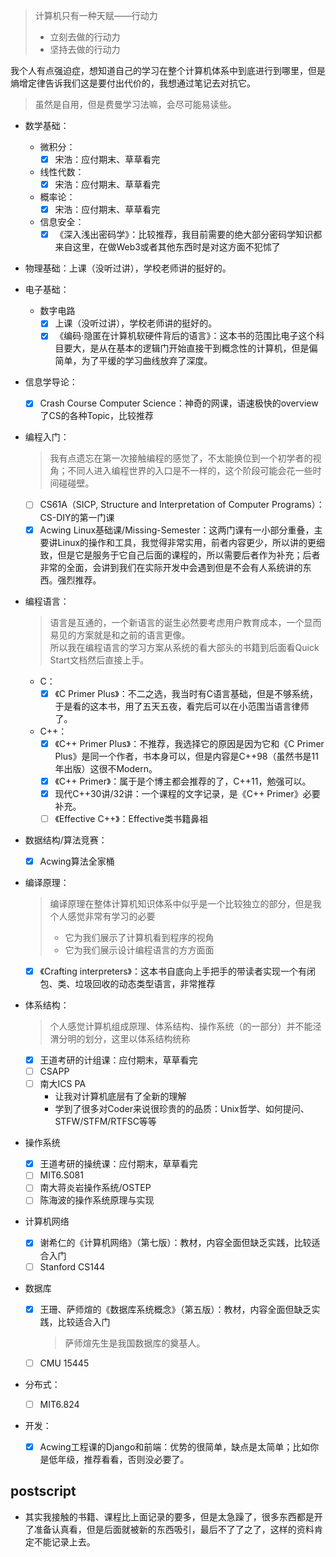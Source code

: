 >计算机只有一种天赋——行动力
>+ 立刻去做的行动力
>+ 坚持去做的行动力

我个人有点强迫症，想知道自己的学习在整个计算机体系中到底进行到哪里，但是熵增定律告诉我们这是要付出代价的，我想通过笔记去对抗它。
>虽然是自用，但是费曼学习法嘛，会尽可能易读些。

+ 数学基础：
	+ 微积分：
		+ [x] 宋浩：应付期末、草草看完
	+ 线性代数：
		+ [x] 宋浩：应付期末、草草看完
	+ 概率论：
		+ [x] 宋浩：应付期末、草草看完
	+ 信息安全：
		+ [x] 《深入浅出密码学》：比较推荐，我目前需要的绝大部分密码学知识都来自这里，在做Web3或者其他东西时是对这方面不犯怵了

+ 物理基础：上课（没听过讲），学校老师讲的挺好的。
+ 电子基础：
	+ 数字电路
		+ [x] 上课（没听过讲），学校老师讲的挺好的。
		+ [x] 《编码·隐匿在计算机软硬件背后的语言》：这本书的范围比电子这个科目要大，是从在基本的逻辑门开始直接干到概念性的计算机，但是偏简单，为了平缓的学习曲线放弃了深度。

+ 信息学导论：
	+ [x] Crash Course Computer Science：神奇的网课，语速极快的overview了CS的各种Topic，比较推荐

+ 编程入门：
	>我有点遗忘在第一次接触编程的感觉了，不太能换位到一个初学者的视角；不同人进入编程世界的入口是不一样的，这个阶段可能会花一些时间碰碰壁。

	+ [ ] CS61A（SICP, Structure and Interpretation of Computer Programs）：CS-DIY的第一门课
	+ [x] Acwing Linux基础课/Missing-Semester：这两门课有一小部分重叠，主要讲Linux的操作和工具，我觉得非常实用，前者内容更少，所以讲的更细致，但是它是服务于它自己后面的课程的，所以需要后者作为补充；后者非常的全面，会讲到我们在实际开发中会遇到但是不会有人系统讲的东西。强烈推荐。
 
+ 编程语言：
	>语言是互通的，一个新语言的诞生必然要考虑用户教育成本，一个显而易见的方案就是和之前的语言更像。  
	>所以我在编程语言的学习方案从系统的看大部头的书籍到后面看Quick Start文档然后直接上手。
 
	+ C：
		+ [x] 《C Primer Plus》：不二之选，我当时有C语言基础，但是不够系统，于是看的这本书，用了五天五夜，看完后可以在小范围当语言律师了。

	+ C++：
		+ [x] 《C++ Primer Plus》：不推荐，我选择它的原因是因为它和《C Primer Plus》是同一个作者，书本身可以，但是内容是C++98（虽然书是11年出版）这很不Modern。
		+ [x] 《C++ Primer》：属于是个博主都会推荐的了，C++11，勉强可以。
		+ [x] 现代C++30讲/32讲：一个课程的文字记录，是《C++ Primer》必要补充。
		+ [ ] 《Effective C++》：Effective类书籍鼻祖

+ 数据结构/算法竞赛：
	+ [x] Acwing算法全家桶

+ 编译原理：
	>编译原理在整体计算机知识体系中似乎是一个比较独立的部分，但是我个人感觉非常有学习的必要
	>+ 它为我们展示了计算机看到程序的视角
	>+ 它为我们展示设计编程语言的方方面面

	+ [x] 《Crafting interpreters》：这本书自底向上手把手的带读者实现一个有闭包、类、垃圾回收的动态类型语言，非常推荐

+ 体系结构：
	>个人感觉计算机组成原理、体系结构、操作系统（的一部分）并不能泾渭分明的划分，这里以体系结构统称

	+ [x] 王道考研的计组课：应付期末，草草看完
	+ [ ] CSAPP
	+ [ ] 南大ICS PA
		+ 让我对计算机底层有了全新的理解
		+ 学到了很多对Coder来说很珍贵的的品质：Unix哲学、如何提问、STFW/STFM/RTFSC等等

+ 操作系统
	+ [x] 王道考研的操统课：应付期末，草草看完
	+ [ ] MIT6.S081
	+ [ ] 南大蒋炎岩操作系统/OSTEP
	+ [ ] 陈海波的操作系统原理与实现

+ 计算机网络
	+ [x] 谢希仁的《计算机网络》（第七版）：教材，内容全面但缺乏实践，比较适合入门
	+ [ ] Stanford CS144

+ 数据库
	+ [x] 王珊、萨师煊的《数据库系统概念》（第五版）：教材，内容全面但缺乏实践，比较适合入门
		>萨师煊先生是我国数据库的奠基人。
	+ [ ] CMU 15445

+ 分布式：
	+ [ ] MIT6.824

+ 开发：
	+ [x] Acwing工程课的Django和前端：优势的很简单，缺点是太简单；比如你是低年级，推荐看看，否则没必要了。
## postscript

+ 其实我接触的书籍、课程比上面记录的要多，但是太急躁了，很多东西都是开了准备认真看，但是后面就被新的东西吸引，最后不了了之了，这样的资料肯定不能记录上去。
